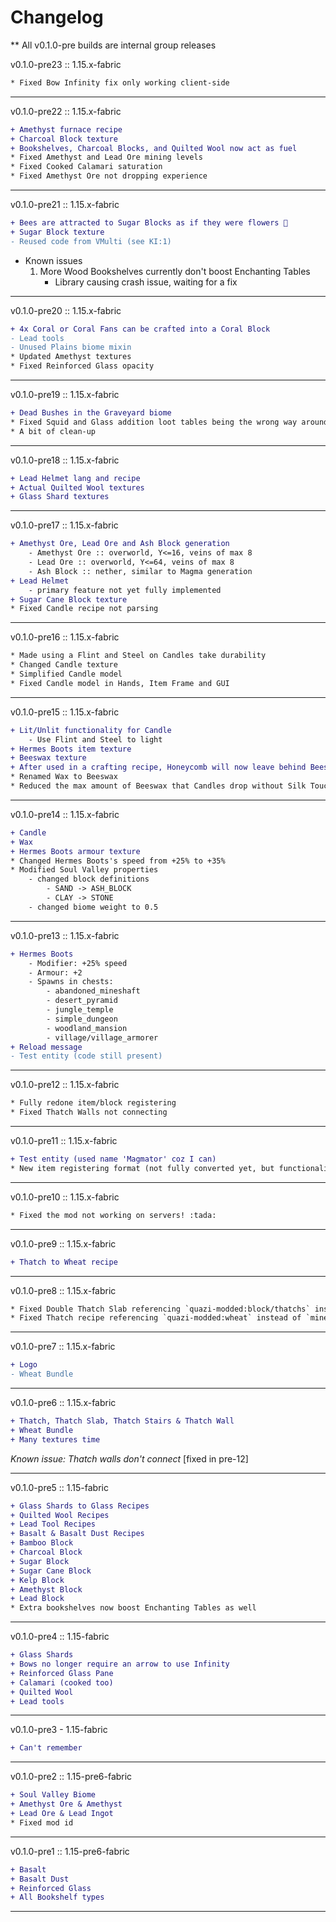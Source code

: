 # Changelog

** All v0.1.0-pre builds are internal group releases

v0.1.0-pre23 :: 1.15.x-fabric
```diff
* Fixed Bow Infinity fix only working client-side
```
---

v0.1.0-pre22 :: 1.15.x-fabric
```diff
+ Amethyst furnace recipe
+ Charcoal Block texture
+ Bookshelves, Charcoal Blocks, and Quilted Wool now act as fuel
* Fixed Amethyst and Lead Ore mining levels
* Fixed Cooked Calamari saturation
* Fixed Amethyst Ore not dropping experience
```

---

v0.1.0-pre21 :: 1.15.x-fabric
```diff
+ Bees are attracted to Sugar Blocks as if they were flowers 🐝
+ Sugar Block texture
- Reused code from VMulti (see KI:1)
```
- Known issues
    1. More Wood Bookshelves currently don't boost Enchanting Tables
        - Library causing crash issue, waiting for a fix
---

v0.1.0-pre20 :: 1.15.x-fabric
```diff
+ 4x Coral or Coral Fans can be crafted into a Coral Block
- Lead tools
- Unused Plains biome mixin
* Updated Amethyst textures
* Fixed Reinforced Glass opacity
```

---

v0.1.0-pre19 :: 1.15.x-fabric
```diff
+ Dead Bushes in the Graveyard biome
* Fixed Squid and Glass addition loot tables being the wrong way around
* A bit of clean-up
```

---

v0.1.0-pre18 :: 1.15.x-fabric
```diff
+ Lead Helmet lang and recipe
+ Actual Quilted Wool textures
+ Glass Shard textures
```

---

v0.1.0-pre17 :: 1.15.x-fabric
```diff
+ Amethyst Ore, Lead Ore and Ash Block generation
    - Amethyst Ore :: overworld, Y<=16, veins of max 8
    - Lead Ore :: overworld, Y<=64, veins of max 8
    - Ash Block :: nether, similar to Magma generation
+ Lead Helmet
    - primary feature not yet fully implemented
+ Sugar Cane Block texture
* Fixed Candle recipe not parsing
```

---

v0.1.0-pre16 :: 1.15.x-fabric
```diff
* Made using a Flint and Steel on Candles take durability
* Changed Candle texture
* Simplified Candle model
* Fixed Candle model in Hands, Item Frame and GUI
```

---

v0.1.0-pre15 :: 1.15.x-fabric
```diff
+ Lit/Unlit functionality for Candle
    - Use Flint and Steel to light
+ Hermes Boots item texture
+ Beeswax texture
+ After used in a crafting recipe, Honeycomb will now leave behind Beeswax
* Renamed Wax to Beeswax
* Reduced the max amount of Beeswax that Candles drop without Silk Touch from 2 to 1
```

---

v0.1.0-pre14 :: 1.15.x-fabric
```diff
+ Candle
+ Wax
+ Hermes Boots armour texture
* Changed Hermes Boots's speed from +25% to +35%
* Modified Soul Valley properties
    - changed block definitions
        - SAND -> ASH_BLOCK
        - CLAY -> STONE
    - changed biome weight to 0.5
```

---

v0.1.0-pre13 :: 1.15.x-fabric
```diff
+ Hermes Boots
    - Modifier: +25% speed
    - Armour: +2
    - Spawns in chests:
        - abandoned_mineshaft
        - desert_pyramid
        - jungle_temple
        - simple_dungeon
        - woodland_mansion
        - village/village_armorer
+ Reload message
- Test entity (code still present)
```

---

v0.1.0-pre12 :: 1.15.x-fabric
```diff
* Fully redone item/block registering
* Fixed Thatch Walls not connecting
```

---

v0.1.0-pre11 :: 1.15.x-fabric
```diff
+ Test entity (used name 'Magmator' coz I can)
* New item registering format (not fully converted yet, but functionality is no different)
```

---

v0.1.0-pre10 :: 1.15.x-fabric
```diff
* Fixed the mod not working on servers! :tada:
```

---

v0.1.0-pre9 :: 1.15.x-fabric
```diff
+ Thatch to Wheat recipe
```

---

v0.1.0-pre8 :: 1.15.x-fabric
```diff
* Fixed Double Thatch Slab referencing `quazi-modded:block/thatchs` instead of `quazi-modded:block/thatch`
* Fixed Thatch recipe referencing `quazi-modded:wheat` instead of `minecraft:wheat`
```

---

v0.1.0-pre7 :: 1.15.x-fabric
```diff
+ Logo
- Wheat Bundle
```

---

v0.1.0-pre6 :: 1.15.x-fabric
```diff
+ Thatch, Thatch Slab, Thatch Stairs & Thatch Wall
+ Wheat Bundle
+ Many textures time
```
*Known issue: Thatch walls don't connect* [fixed in pre-12]

---

v0.1.0-pre5 :: 1.15-fabric
```diff
+ Glass Shards to Glass Recipes
+ Quilted Wool Recipes
+ Lead Tool Recipes
+ Basalt & Basalt Dust Recipes
+ Bamboo Block
+ Charcoal Block
+ Sugar Block
+ Sugar Cane Block
+ Kelp Block
+ Amethyst Block
+ Lead Block
* Extra bookshelves now boost Enchanting Tables as well
```

---

v0.1.0-pre4 :: 1.15-fabric
```diff
+ Glass Shards
+ Bows no longer require an arrow to use Infinity
+ Reinforced Glass Pane
+ Calamari (cooked too)
+ Quilted Wool
+ Lead tools
```

---

v0.1.0-pre3 - 1.15-fabric
```diff
+ Can't remember
```

---

v0.1.0-pre2 :: 1.15-pre6-fabric
```diff
+ Soul Valley Biome
+ Amethyst Ore & Amethyst
+ Lead Ore & Lead Ingot
* Fixed mod id
```

---

v0.1.0-pre1 :: 1.15-pre6-fabric
```diff
+ Basalt
+ Basalt Dust
+ Reinforced Glass
+ All Bookshelf types
```

---

